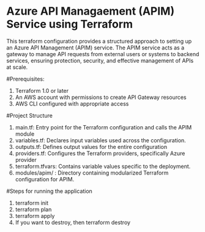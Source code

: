 # Azure API Managaement (APIM) Service using Terraform

This terraform configuration provides a structured approach to setting up an Azure API Management 
(APIM) service. The APIM service acts as a gateway to manage API requests from external users or systems to backend services, ensuring protection, security, and effective management of APIs at scale.

#Prerequisites:
1) Terraform 1.0 or later
2) An AWS account with permissions to create API Gateway resources
3) AWS CLI configured with appropriate access

#Project Structure
1) main.tf: Entry point for the Terraform configuration and calls the APIM module
2) variables.tf: Declares input variables used across the configuration.
3) outputs.tf: Defines output values for the entire configuration
4) providers.tf: Configures the Terraform providers, specifically Azure provider
5) terraform.tfvars: Contains variable values specific to the deployment.
6) modules/apim/ : Directory containing modularized Terraform configuration for APIM.

#Steps for running the application
1) terraform init
2) terraform plan
3) terraform apply
4) If you want to destroy, then terraform destroy
